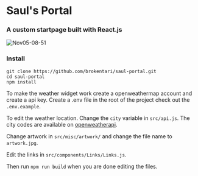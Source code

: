 # Saul's Portal
### A custom startpage built with React.js
![Nov05-08-51](https://user-images.githubusercontent.com/52547912/140478798-364f418d-74f5-4f7c-bab1-e3d6b3650c24.png)

### Install
```
git clone https://github.com/brokentari/saul-portal.git
cd saul-portal
npm install
```
To make the weather widget work create a openweathermap account and create a api key. Create a .env file in the root of the project check out the `.env.example`.

To edit the weather location. Change the `city` variable in `src/api.js`. The city codes are available on [openweatherapi](https://openweathermap.org/).

Change artwork in `src/misc/artwork/` and change the file name to `artwork.jpg`.

Edit the links in `src/components/Links/Links.js`.

Then run `npm run build` when you are done editing the files.

